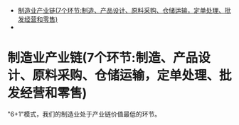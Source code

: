 <!-- TOC -->

- [制造业产业链(7个环节:制造、产品设计、原料采购、仓储运输，定单处理、批发经营和零售)](#制造业产业链7个环节制造产品设计原料采购仓储运输定单处理批发经营和零售)
- [](#)

<!-- /TOC -->


# 制造业产业链(7个环节:制造、产品设计、原料采购、仓储运输，定单处理、批发经营和零售)

"6+1"模式，我们的制造业处于产业链价值最低的环节。

# 